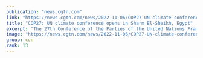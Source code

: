```yaml
---
publication: "news.cgtn.com"
link: "https://news.cgtn.com/news/2022-11-06/COP27-UN-climate-conference-opens-in-Sharm-El-Sheikh-Egypt-1eJTwV094MU/index.html"
title: "COP27: UN climate conference opens in Sharm El-Sheikh, Egypt"
excerpt: "The 27th Conference of the Parties of the United Nations Framework Convention on Climate Change (COP27) opened in the coastal Egyptian city of Sharm El-Sheikh on Sunday.(Cover: Signage promoting this "
image: "https://news.cgtn.com/news/2022-11-06/COP27-UN-climate-conference-opens-in-Sharm-El-Sheikh-Egypt-1eJTwV094MU/img/1bc498fafb05487f975d9977c00038bd/1bc498fafb05487f975d9977c00038bd-750.png"
group: con
rank: 13
---
```

